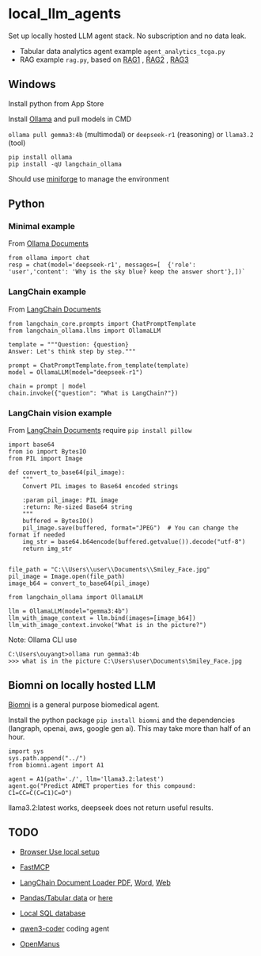 # local_llm_agents

Set up locally hosted LLM agent stack. No subscription and no data leak.

- Tabular data analytics agent example `agent_analytics_tcga.py`
- RAG example `rag.py`, based on [RAG1](https://www.elastic.co/search-labs/blog/local-rag-agent-elasticsearch-langgraph-llama3) , [RAG2](https://www.singlestore.com/blog/build-a-local-ai-agent-python-ollama-langchain-singlestore/) , [RAG3](https://dev.to/mohsin_rashid_13537f11a91/rag-with-ollama-1049)



## Windows

Install python from App Store

Install [Ollama](https://ollama.com/) and pull models in CMD

`ollama pull gemma3:4b` (multimodal) or `deepseek-r1` (reasoning) or `llama3.2` (tool)

```
pip install ollama
pip install -qU langchain_ollama
```

Should use [miniforge](https://github.com/conda-forge/miniforge) to manage the environment

## Python

### Minimal example
From [Ollama Documents](https://github.com/ollama/ollama-python)
```
from ollama import chat
resp = chat(model='deepseek-r1', messages=[  {'role': 'user','content': 'Why is the sky blue? keep the answer short'},])`
```

### LangChain example
From [LangChain Documents](https://python.langchain.com/docs/integrations/llms/ollama/)
```
from langchain_core.prompts import ChatPromptTemplate
from langchain_ollama.llms import OllamaLLM

template = """Question: {question}
Answer: Let's think step by step."""

prompt = ChatPromptTemplate.from_template(template)
model = OllamaLLM(model="deepseek-r1")

chain = prompt | model
chain.invoke({"question": "What is LangChain?"})
```

### LangChain vision example
From [LangChain Documents](https://python.langchain.com/docs/integrations/llms/ollama/)
require `pip install pillow`
```
import base64
from io import BytesIO
from PIL import Image

def convert_to_base64(pil_image):
    """
    Convert PIL images to Base64 encoded strings

    :param pil_image: PIL image
    :return: Re-sized Base64 string
    """
    buffered = BytesIO()
    pil_image.save(buffered, format="JPEG")  # You can change the format if needed
    img_str = base64.b64encode(buffered.getvalue()).decode("utf-8")
    return img_str


file_path = "C:\\Users\\user\\Documents\\Smiley_Face.jpg"
pil_image = Image.open(file_path)
image_b64 = convert_to_base64(pil_image)

from langchain_ollama import OllamaLLM

llm = OllamaLLM(model="gemma3:4b")
llm_with_image_context = llm.bind(images=[image_b64])
llm_with_image_context.invoke("What is in the picture?")
```
Note: Ollama CLI use

```
C:\Users\ouyangt>ollama run gemma3:4b
>>> what is in the picture C:\Users\user\Documents\Smiley_Face.jpg
```

## Biomni on locally hosted LLM
[Biomni](https://github.com/snap-stanford/Biomni) is a general purpose biomedical agent.

Install the python package `pip install biomni` and the dependencies (langraph, openai, aws, google gen ai). This may take more than half of an hour.

```
import sys
sys.path.append("../")
from biomni.agent import A1

agent = A1(path='./', llm='llama3.2:latest')
agent.go("Predict ADMET properties for this compound: C1=CC=C(C=C1)C=O")
```
llama3.2:latest works, deepseek does not return useful results.

## TODO

* [Browser Use local setup](https://docs.browser-use.com/development/local-setup)

* [FastMCP](https://gofastmcp.com/)

* [LangChain Document Loader PDF](https://python.langchain.com/docs/how_to/document_loader_pdf/), [Word](https://python.langchain.com/docs/integrations/document_loaders/microsoft_word/), [Web](https://python.langchain.com/docs/how_to/document_loader_web/)

* [Pandas/Tabular data](https://python.langchain.com/api_reference/experimental/agents/langchain_experimental.agents.agent_toolkits.pandas.base.create_pandas_dataframe_agent.html) or [here](https://python.langchain.com/docs/how_to/sql_csv/)

* [Local SQL database](https://danielroelfs.com/posts/querying-databases-using-langchain-and-ollama/)

* [qwen3-coder](https://ollama.com/library/qwen3-coder) coding agent

* [OpenManus](https://github.com/FoundationAgents/OpenManus)
